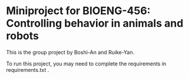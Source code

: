 # Miniproject for BIOENG-456: Controlling behavior in animals and robots

This is the group project by Boshi-An and Ruike-Yan.

To run this project, you may need to complete the requirements in requirements.txt .
